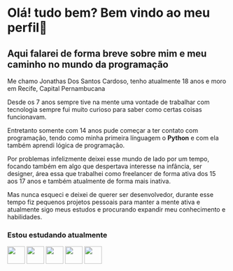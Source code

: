 # Olá! tudo bem? Bem vindo ao meu perfil👋
## Aqui falarei de forma breve sobre mim e meu caminho no mundo da programação

Me chamo Jonathas Dos Santos Cardoso, tenho atualmente 18 anos e moro em Recife, Capital Pernambucana

Desde os 7 anos sempre tive na mente uma vontade de trabalhar com tecnologia sempre fui muito curioso para saber como certas coisas funcionavam.

Entretanto somente com 14 anos pude começar a ter contato com programação, tendo como minha primeira línguagem o **Python** e com ela também aprendi lógica de programação.

Por problemas infelizmente deixei esse mundo de lado por um tempo, focando também em algo que despertava interesse na infância, ser designer, área essa que trabalhei como freelancer de forma ativa dos 15 aos 17 anos e também atualmente de forma mais inativa.

Mas nunca esqueci e deixei de querer ser desenvolvedor, durante esse tempo fiz pequenos projetos pessoais para manter a mente ativa e atualmente sigo meus estudos e procurando expandir meu conhecimento e habilidades.

### Estou estudando atualmente
<img src='https://icongr.am/devicon/python-original.svg?size=128&color=currentColor' width='40' height='40'/> <img src='https://icongr.am/devicon/html5-original.svg?size=128&color=currentColor' width='40' height='40'/> <img src='https://icongr.am/devicon/css3-original.svg?size=128&color=currentColor' width='40' height='40'/> <img src='https://icongr.am/devicon/javascript-original.svg?size=117&color=currentColor' width='40' height='40'/> <img src='https://icongr.am/devicon/nodejs-original.svg?size=128&color=currentColor' width='40' height='40'/>






<!--
**JonathasSC/JonathasSC** is a ✨ _special_ ✨ repository because its `README.md` (this file) appears on your GitHub profile.

Here are some ideas to get you started:

- 🔭 I’m currently working on ...
- 🌱 I’m currently learning ...
- 👯 I’m looking to collaborate on ...
- 🤔 I’m looking for help with ...
- 💬 Ask me about ...
- 📫 How to reach me: ...
- 😄 Pronouns: ...
- ⚡ Fun fact: ...
-->
